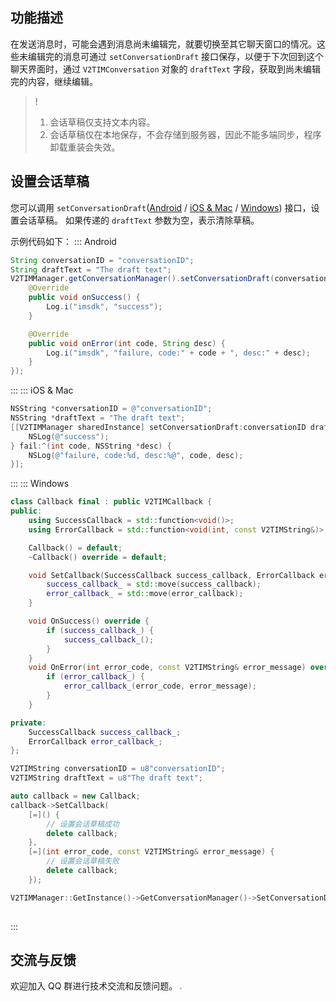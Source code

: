 ## 功能描述
在发送消息时，可能会遇到消息尚未编辑完，就要切换至其它聊天窗口的情况。这些未编辑完的消息可通过 `setConversationDraft` 接口保存，以便于下次回到这个聊天界面时，通过 `V2TIMConversation` 对象的 `draftText` 字段，获取到尚未编辑完的内容，继续编辑。

> ! 
> 1. 会话草稿仅支持文本内容。
> 2. 会话草稿仅在本地保存，不会存储到服务器，因此不能多端同步，程序卸载重装会失效。

## 设置会话草稿
您可以调用 `setConversationDraft`([Android](https://im.sdk.qcloud.com/doc/zh-cn/classcom_1_1tencent_1_1imsdk_1_1v2_1_1V2TIMConversationManager.html#ae7f2f52bf375dae69368eae42edb28ab) / [iOS & Mac](https://im.sdk.qcloud.com/doc/zh-cn/categoryV2TIMManager_07Conversation_08.html#a462cd163c03cdce230ed3647b414382b) / [Windows](https://im.sdk.qcloud.com/doc/zh-cn/classV2TIMConversationManager.html#a190fb079bf34077f71c340ec23e69ebf)) 接口，设置会话草稿。
如果传递的 `draftText` 参数为空，表示清除草稿。

示例代码如下：
<dx-tabs>
::: Android
```java
String conversationID = "conversationID";
String draftText = "The draft text";
V2TIMManager.getConversationManager().setConversationDraft(conversationID, draftText, new V2TIMCallback() {
    @Override
    public void onSuccess() {
        Log.i("imsdk", "success");
    }

    @Override
    public void onError(int code, String desc) {
        Log.i("imsdk", "failure, code:" + code + ", desc:" + desc);
    }
});
```
:::
::: iOS & Mac
```objectivec
NSString *conversationID = @"conversationID";
NSString *draftText = "The draft text";
[[V2TIMManager sharedInstance] setConversationDraft:conversationID draftText:draftText succ:^{
    NSLog(@"success");
} fail:^(int code, NSString *desc) {
    NSLog(@"failure, code:%d, desc:%@", code, desc);
}];
```
:::
::: Windows
```cpp
class Callback final : public V2TIMCallback {
public:
    using SuccessCallback = std::function<void()>;
    using ErrorCallback = std::function<void(int, const V2TIMString&)>;

    Callback() = default;
    ~Callback() override = default;

    void SetCallback(SuccessCallback success_callback, ErrorCallback error_callback) {
        success_callback_ = std::move(success_callback);
        error_callback_ = std::move(error_callback);
    }

    void OnSuccess() override {
        if (success_callback_) {
            success_callback_();
        }
    }
    void OnError(int error_code, const V2TIMString& error_message) override {
        if (error_callback_) {
            error_callback_(error_code, error_message);
        }
    }

private:
    SuccessCallback success_callback_;
    ErrorCallback error_callback_;
};

V2TIMString conversationID = u8"conversationID";
V2TIMString draftText = u8"The draft text";

auto callback = new Callback;
callback->SetCallback(
    [=]() {
        // 设置会话草稿成功
        delete callback;
    },
    [=](int error_code, const V2TIMString& error_message) {
        // 设置会话草稿失败
        delete callback;
    });

V2TIMManager::GetInstance()->GetConversationManager()->SetConversationDraft(conversationID, draftText,
                                                                            callback);
```
:::
</dx-tabs>


## 交流与反馈
欢迎加入 QQ 群进行技术交流和反馈问题。
<img src="https://sdk-im-1252463788.cos.ap-hongkong.myqcloud.com/tools/resource/officialwebsite/pictures/doc_sdk_qq_group.jpg" style="zoom:20%;"/>
